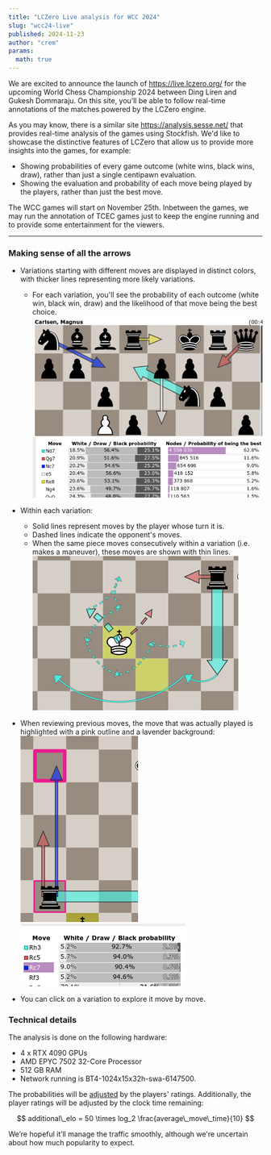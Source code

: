 ```yaml
---
title: "LCZero Live analysis for WCC 2024"
slug: "wcc24-live"
published: 2024-11-23
author: "crem"
params:
  math: true
---
```


We are excited to announce the launch of https://live.lczero.org/ for the upcoming
World Chess Championship 2024 between Ding Liren and Gukesh Dommaraju.
On this site, you’ll be able to follow real-time annotations of the matches powered by the LCZero engine.

<!--more-->

As you may know, there is a similar site https://analysis.sesse.net/ that provides real-time analysis of the games using Stockfish.
We'd like to showcase the distinctive features of LCZero that allow us to provide more insights into the games, for example:

* Showing probabilities of every game outcome (white wins, black wins, draw), rather than just a single centipawn evaluation.
* Showing the evaluation and probability of each move being played by the players, rather than just the best move.

The WCC games will start on November 25th.
Inbetween the games, we may run the annotation of TCEC games just to keep the engine running and to provide some entertainment for the viewers.

---

### Making sense of all the arrows

* Variations starting with different moves are displayed in distinct colors, with thicker lines representing more likely variations.
  * For each variation, you'll see the probability of each outcome (white win, black win, draw) and the likelihood of that move being the best choice.
  ![Board with arrows](arrows01.png)
  ![MultiPV view](multipv01.png)

* Within each variation:
    * Solid lines represent moves by the player whose turn it is.
    * Dashed lines indicate the opponent's moves.
    * When the same piece moves consecutively within a variation (i.e. makes a maneuver), these moves are shown with thin lines.
      ![Maneuver](arrows02.png)

* When reviewing previous moves, the move that was actually played is highlighted with a pink outline and a lavender background:
  ![Previous move](arrows03.png)
  ![Previous move](multipv02.png)

* You can click on a variation to explore it move by move.

### Technical details

The analysis is done on the following hardware:

* 4 x RTX 4090 GPUs
* AMD EPYC 7502 32-Core Processor
* 512 GB RAM
* Network running is BT4-1024x15x32h-swa-6147500.

The probabilities will be [adjusted](/blog/2023/07/the-lc0-v0.30.0-wdl-rescale/contempt-implementation/) by the players' ratings.
Additionally, the player ratings will be adjusted by the clock time remaining:

$$ additional\_elo = 50 \times log_2 \frac{average\_move\_time}{10} $$

We’re hopeful it’ll manage the traffic smoothly, although we're uncertain about how much popularity to expect.